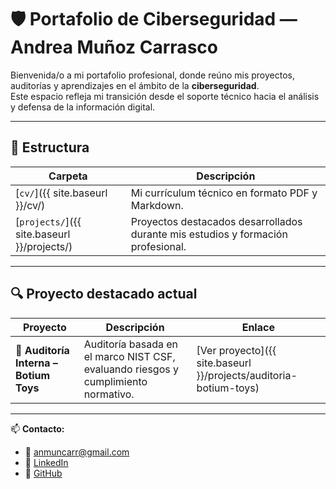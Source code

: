 # 🛡️ Portafolio de Ciberseguridad — Andrea Muñoz Carrasco

Bienvenida/o a mi portafolio profesional, donde reúno mis proyectos, auditorías y aprendizajes en el ámbito de la **ciberseguridad**.  
Este espacio refleja mi transición desde el soporte técnico hacia el análisis y defensa de la información digital.

---

## 📂 Estructura

| Carpeta | Descripción |
|----------|-------------|
| [`cv/`]({{ site.baseurl }}/cv/) | Mi currículum técnico en formato PDF y Markdown. |
| [`projects/`]({{ site.baseurl }}/projects/) | Proyectos destacados desarrollados durante mis estudios y formación profesional. |

---

## 🔍 Proyecto destacado actual

| Proyecto | Descripción | Enlace |
|-----------|--------------|--------|
| 🧾 **Auditoría Interna – Botium Toys** | Auditoría basada en el marco NIST CSF, evaluando riesgos y cumplimiento normativo. | [Ver proyecto]({{ site.baseurl }}/projects/auditoria-botium-toys) |

---

📫 **Contacto:**  
- 📧 anmuncarr@gmail.com  
- 💼 [LinkedIn](https://linkedin.com/in/anmunozc)  
- 🐙 [GitHub](https://github.com/anmunozc)
